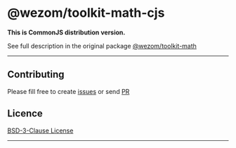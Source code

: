 # @wezom/toolkit-math-cjs

**This is CommonJS distribution version.**

See full description in the original package [@wezom/toolkit-math](https://github.com/WezomCompany/toolkits/blob/main/packages/math/README.md#readme)

---

## Contributing

Please fill free to create [issues](https://github.com/WezomCompany/toolkits/issues) or send [PR](https://github.com/WezomCompany/toolkits/pulls)

## Licence

[BSD-3-Clause License](https://github.com/WezomCompany/toolkits/blob/master/LICENSE)

---
